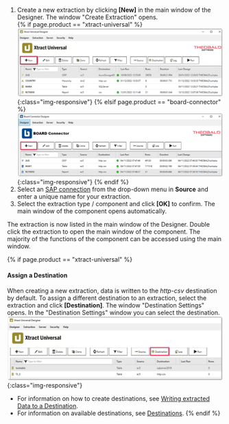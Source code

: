 
1. Create a new extraction by clicking **[New]** in the main window of the Designer. The window "Create Extraction" opens.<br>
{% if page.product == "xtract-universal" %} ![New](/img/content/xu/xu-intro.png){:class="img-responsive"}
{% elsif page.product == "board-connector" %}![New](/img/content/board/bc-intro.png){:class="img-responsive"} {% endif %}
2. Select an [SAP connection](./introduction/sap-connection) from the drop-down menu in **Source** and enter a unique name for your extraction.
3. Select the extraction type / component and click **[OK]** to confirm. The main window of the component opens automatically.

The extraction is now listed in the main window of the Designer. 
Double click the extraction to open the main window of the component.
The majority of the functions of the component can be accessed using the main window.

{% if page.product == "xtract-universal" %}
#### Assign a Destination

When creating a new extraction, data is written to the *http-csv* destination by default.
To assign a different destination to an extraction, select the extraction and click **[Destination]**.
The window "Destination Settings" opens. 
In the "Destination Settings" window you can select the destination.<br>
![Destinations](/img/content/xu/xu_designer_destination.png){:class="img-responsive"}

- For information on how to create destinations, see [Writing extracted Data to a Destination](./getting-started/write-data-to-destination).
- For information on available destinations, see [Destinations](./destinations).
{% endif %}
